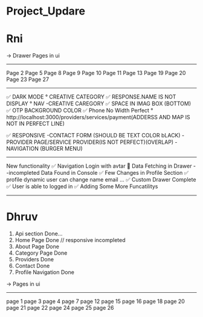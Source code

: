 # Project_Updare
# Rni
 
-> Drawer Pages in ui
_____________________________________
Page 2
Page 5
Page 8
Page 9
Page 10
Page 11
Page 13
Page 19
Page 20
Page 23
Page 27
 
_________________________________________
 ✅ DARK MODE 
   ° CREATIVE CATEGORY
       ✅ RESPONSE.NAME IS NOT DISPLAY
   °  NAV -CREATIVE CAREGORY
       ✅ SPACE IN IMAG BOX (BOTTOM)
   ✅ OTP BACKGROUND COLOR
   ✅ Phone No Width Perfect
   °  http://localhost:3000/providers/services/payment(ADDERSS AND MAP IS NOT IN PERFECT LINE)
      
 ✅ RESPONSIVE
      -CONTACT FORM (SHOULD BE TEXT COLOR bLACK)
      -PROVIDER PAGE/SERVICE PROVIDER(IS NOT PERFECT)(OVERLAP)
      -NAVIGATION (BURGER MENU)
      
_________________________________________

New functionality
✅ Navigation Login with avtar
📌 Data Fetching in Drawer --incompleted
    Data Found in Console 
✅ Few Changes in Profile Section 
✅ profile dynamic user can change name email ...
✅ Custom Drawer Complete
✅ User is able to logged in
✅ Adding Some More Funcatilitys
_________________________________________
 
# Dhruv
1. Api section Done...
2. Home Page Done // responsive incompleted
3. About Page Done 
4. Category Page Done
5. Providers Done
6. Contact Done
7. Profile Navigation Done

-> Pages in ui
_____________________________________
page 1
page 3
page 4
page 7
page 12
page 15
page 16
page 18
page 20
page 21
page 22
page 24
page 25
page 26
